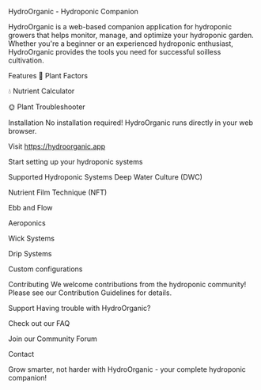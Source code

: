 HydroOrganic - Hydroponic Companion

HydroOrganic is a web-based companion application for hydroponic growers that helps monitor, manage, and optimize your hydroponic garden. Whether you're a beginner or an experienced hydroponic enthusiast, HydroOrganic provides the tools you need for successful soilless cultivation.

Features
🌱 Plant Factors

💧 Nutrient Calculator

🌞 Plant Troubleshooter


Installation
No installation required! HydroOrganic runs directly in your web browser.

Visit https://hydroorganic.app <!-- Replace with your actual URL -->


Start setting up your hydroponic systems


Supported Hydroponic Systems
Deep Water Culture (DWC)

Nutrient Film Technique (NFT)

Ebb and Flow

Aeroponics

Wick Systems

Drip Systems

Custom configurations


Contributing
We welcome contributions from the hydroponic community! Please see our Contribution Guidelines for details.

Support
Having trouble with HydroOrganic?

Check out our FAQ <!-- Replace with your actual URL -->

Join our Community Forum <!-- Replace with your actual URL -->

Contact 


Grow smarter, not harder with HydroOrganic - your complete hydroponic companion!


